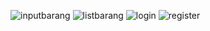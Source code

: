 ![inputbarang](https://user-images.githubusercontent.com/43993349/72783539-45dba580-3c59-11ea-8b22-89061c411f93.png)
![listbarang](https://user-images.githubusercontent.com/43993349/72783541-45dba580-3c59-11ea-8678-518e615298d4.png)
![login](https://user-images.githubusercontent.com/43993349/72783543-46743c00-3c59-11ea-9189-2351ce092a5d.png)
![register](https://user-images.githubusercontent.com/43993349/72783544-46743c00-3c59-11ea-9045-4b46654fd70f.png)

